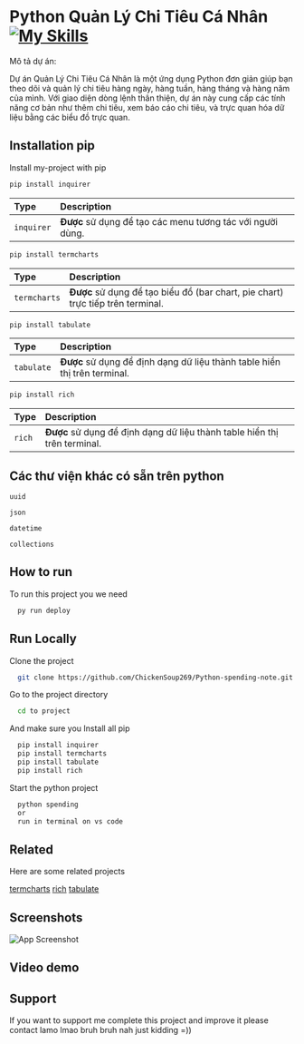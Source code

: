 # Python Quản Lý Chi Tiêu Cá Nhân  [![My Skills](https://skillicons.dev/icons?i=python)](https://skillicons.dev)

Mô tả dự án:

Dự án Quản Lý Chi Tiêu Cá Nhân là một ứng dụng Python đơn giản giúp bạn theo dõi và quản lý chi tiêu hàng ngày, hàng tuần, hàng tháng và hàng năm của mình. Với giao diện dòng lệnh thân thiện, dự án này cung cấp các tính năng cơ bản như thêm chi tiêu, xem báo cáo chi tiêu, và trực quan hóa dữ liệu bằng các biểu đồ trực quan.


## Installation pip

Install my-project with pip


```bash
pip install inquirer
```

 | Type     | Description                |
 :------- | :------------------------- |
 `inquirer` | **Được** sử dụng để tạo các menu tương tác với người dùng. |

```bash
pip install termcharts
```
 | Type     | Description                |
 :------- | :------------------------- |
 `termcharts` | **Được**  sử dụng để tạo biểu đồ (bar chart, pie chart) trực tiếp trên terminal. |

 ```bash
pip install tabulate
```
 | Type     | Description                |
 :------- | :------------------------- |
 `tabulate` | **Được** sử dụng để định dạng dữ liệu thành table hiển thị trên terminal. |

 ```bash
pip install rich
```

 | Type     | Description                |
 :------- | :------------------------- |
 `rich` | **Được** sử dụng để định dạng dữ liệu thành table hiển thị trên terminal. |


## Các thư viện khác có sẵn trên python
`uuid`

`json`

`datetime`

`collections`


## How to run

To run this project you we need

```bash
  py run deploy
```


## Run Locally

Clone the project

```bash
  git clone https://github.com/ChickenSoup269/Python-spending-note.git
```

Go to the project directory

```bash
  cd to project
```

And make sure you Install all pip

```bash
  pip install inquirer
  pip install termcharts
  pip install tabulate
  pip install rich
```

Start the python project

```bash
  python spending 
  or
  run in terminal on vs code
```

## Related

Here are some related projects

[termcharts](https://pypi.org/project/termcharts/)
[rich](https://rich.readthedocs.io/en/stable/introduction.html)
[tabulate](https://pypi.org/project/tabulate/)

## Screenshots

![App Screenshot](https://via.placeholder.com/468x300?text=App+Screenshot+Here)

## Video demo

## Support

If you want to support me complete this project and improve it please contact lamo lmao bruh bruh nah just kidding =))

